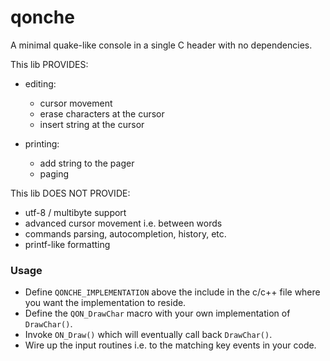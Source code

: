 # qonche 
A minimal quake-like console in a single C header with no dependencies.

This lib PROVIDES: 
* editing:
   - cursor movement
   - erase characters at the cursor
   - insert string at the cursor

* printing:
   - add string to the pager 
   - paging 

This lib DOES NOT PROVIDE:
* utf-8 / multibyte support
* advanced cursor movement i.e. between words
* commands parsing, autocompletion, history, etc.
* printf-like formatting

### Usage

* Define `QONCHE_IMPLEMENTATION` above the include in the c/c++ file where you want the implementation to reside.
* Define the `QON_DrawChar` macro with your own implementation of `DrawChar()`.
* Invoke `ON_Draw()` which will eventually call back `DrawChar()`.
* Wire up the input routines i.e. to the matching key events in your code.
